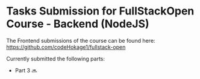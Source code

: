 # Tasks Submission for FullStackOpen Course - Backend (NodeJS)

The Frontend submissions of the course can be found here: https://github.com/codeHokage1/fullstack-open

Currently submitted the following parts:
* Part 3 :soon:


